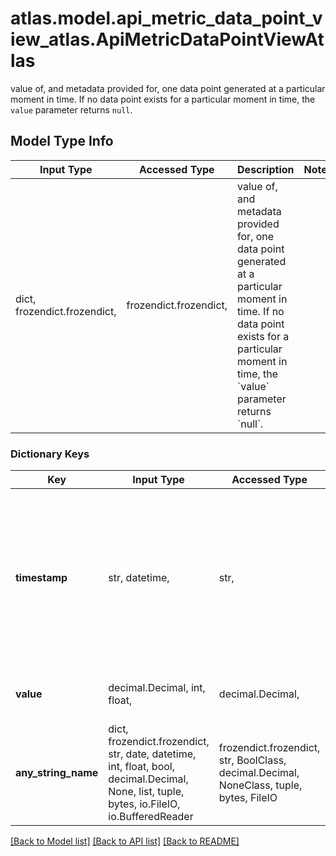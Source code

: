 # atlas.model.api_metric_data_point_view_atlas.ApiMetricDataPointViewAtlas

value of, and metadata provided for, one data point generated at a particular moment in time. If no data point exists for a particular moment in time, the `value` parameter returns `null`.

## Model Type Info
Input Type | Accessed Type | Description | Notes
------------ | ------------- | ------------- | -------------
dict, frozendict.frozendict,  | frozendict.frozendict,  | value of, and metadata provided for, one data point generated at a particular moment in time. If no data point exists for a particular moment in time, the &#x60;value&#x60; parameter returns &#x60;null&#x60;. | 

### Dictionary Keys
Key | Input Type | Accessed Type | Description | Notes
------------ | ------------- | ------------- | ------------- | -------------
**timestamp** | str, datetime,  | str,  | Date and time when this data point occurred. This parameter expresses its value in the ISO 8601 timestamp format in UTC. | [optional] value must conform to RFC-3339 date-time
**value** | decimal.Decimal, int, float,  | decimal.Decimal,  | Value that comprises this data point. | [optional] 
**any_string_name** | dict, frozendict.frozendict, str, date, datetime, int, float, bool, decimal.Decimal, None, list, tuple, bytes, io.FileIO, io.BufferedReader | frozendict.frozendict, str, BoolClass, decimal.Decimal, NoneClass, tuple, bytes, FileIO | any string name can be used but the value must be the correct type | [optional]

[[Back to Model list]](../../README.md#documentation-for-models) [[Back to API list]](../../README.md#documentation-for-api-endpoints) [[Back to README]](../../README.md)

